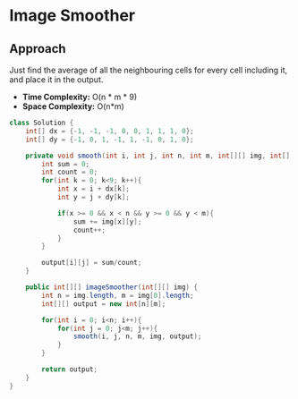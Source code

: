 # Image Smoother

## Approach
Just find the average of all the neighbouring cells for every cell including it, and place it in the output.

- **Time Complexity:** O(n * m * 9)
- **Space Complexity:** O(n*m)


```java
class Solution {
    int[] dx = {-1, -1, -1, 0, 0, 1, 1, 1, 0};
    int[] dy = {-1, 0, 1, -1, 1, -1, 0, 1, 0};

    private void smooth(int i, int j, int n, int m, int[][] img, int[][] output){
        int sum = 0;
        int count = 0;
        for(int k = 0; k<9; k++){
            int x = i + dx[k];
            int y = j + dy[k];

            if(x >= 0 && x < n && y >= 0 && y < m){
                sum += img[x][y];
                count++;
            }
        }

        output[i][j] = sum/count;
    }

    public int[][] imageSmoother(int[][] img) {
        int n = img.length, m = img[0].length;
        int[][] output = new int[n][m];

        for(int i = 0; i<n; i++){
            for(int j = 0; j<m; j++){
                smooth(i, j, n, m, img, output);
            }
        }

        return output;
    }
}
```